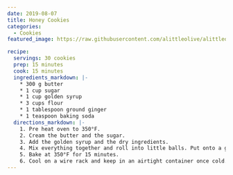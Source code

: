 ```yaml
---
date: 2019-08-07
title: Honey Cookies
categories:
  - Cookies
featured_image: https://raw.githubusercontent.com/alittleolive/alittleolive.github.io/master/images/honey_cookies.jpg?w=1000&h=600&fit=crop

recipe:
  servings: 30 cookies
  prep: 15 minutes
  cook: 15 minutes
  ingredients_markdown: |-
    * 300 g butter
    * 1 cup sugar
    * 1 cup golden syrup
    * 3 cups flour
    * 1 tablespoon ground ginger
    * 1 teaspoon baking soda
  directions_markdown: |-
    1. Pre heat oven to 350°F.
    2. Cream the butter and the sugar.
    3. Add the golden syrup and the dry ingredients.
    4. Mix everything together and roll into little balls. Put onto a greased baking tray, pressing the balls down very slightly with a fork.
    5. Bake at 350°F for 15 minutes.
    6. Cool on a wire rack and keep in an airtight container once cold.
---
```


